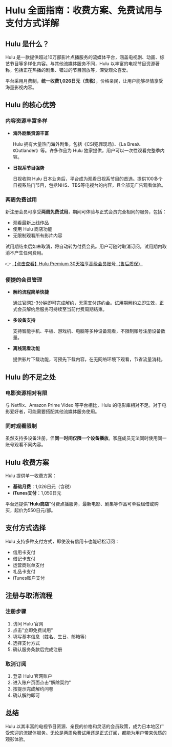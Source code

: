 # Hulu 全面指南：收费方案、免费试用与支付方式详解

## Hulu 是什么？

Hulu 是一款提供超过10万部影片点播服务的流媒体平台，涵盖电视剧、动画、综艺节目等多样化内容。与其他流媒体服务不同，Hulu 以丰富的电视节目资源著称，包括正在热播的剧集、错过的节目回放等，深受观众喜爱。

平台采用月费制，**统一收费1,026日元（含税）**，价格亲民，让用户能够尽情享受海量影视内容。

## Hulu 的核心优势

### 内容资源丰富多样

- **海外剧集资源丰富**
  
  Hulu 拥有大量热门海外剧集，包括《CSI犯罪现场》、《La Brea》、《Outlander》等。许多作品为 Hulu 独家提供，用户可以一次性观看完整季内容。

- **日视系节目强势**
  
  日视收购 Hulu 日本业务后，平台成为观看日视系节目的首选。提供100多个日视系热门节目，包括NHS、TBS等电视台的内容，且全部无广告观看体验。

### 两周免费试用

新注册会员可享受**两周免费试用**，期间可体验与正式会员完全相同的服务，包括：

- 观看最新上线作品
- 使用 Hulu 商店功能
- 无限制观看所有影片内容

试用期结束后如未取消，将自动转为付费会员。用户可随时取消订阅，试用期内取消不产生任何费用。

👉 [【点击查看】Hulu Premium 30天独享高级会员账号（售后质保）](https://bit.ly/HuLu_vip)

### 便捷的会员管理

- **解约流程简单快捷**
  
  通过官网2-3分钟即可完成解约，无需支付违约金。试用期解约立即生效，正式会员解约后服务可持续至当前付费周期结束。

- **多设备支持**
  
  支持智能手机、平板、游戏机、电脑等多种设备观看，不限制账号注册设备数量。

- **离线观看功能**
  
  提供影片下载功能，可预先下载内容，在无网络环境下观看，节省流量消耗。

## Hulu 的不足之处

### 电影资源相对有限

与 Netflix、Amazon Prime Video 等平台相比，Hulu 的电影库相对不足。对于电影爱好者，可能需要搭配其他流媒体服务使用。

### 同时观看限制

虽然支持多设备注册，但**同一时间仅限一个设备播放**。家庭成员无法同时使用同一账号观看不同内容。

## Hulu 收费方案

Hulu 提供单一收费方案：

- **基础月费**：1,026日元（含税）
- **iTunes支付**：1,050日元

平台还提供"**Hulu商店**"付费点播服务，最新电影、剧集等作品可单独租借或购买，起价为550日元/部。

## 支付方式选择

Hulu 支持多种支付方式，即使没有信用卡也能轻松订阅：

- 信用卡支付
- 借记卡支付
- 运营商账单支付
- 礼品卡支付
- iTunes账户支付

## 注册与取消流程

### 注册步骤

1. 访问 Hulu 官网
2. 点击"立即免费试用"
3. 填写基本信息（姓名、生日、邮箱等）
4. 选择支付方式
5. 确认服务条款后完成注册

### 取消订阅

1. 登录 Hulu 官网账户
2. 进入账户页面点击"解除契约"
3. 按提示完成解约问卷
4. 确认解约即可

## 总结

Hulu 以其丰富的电视节目资源、亲民的价格和灵活的会员政策，成为日本地区广受欢迎的流媒体服务。无论是两周免费试用还是正式订阅，都能为用户带来优质的观影体验。